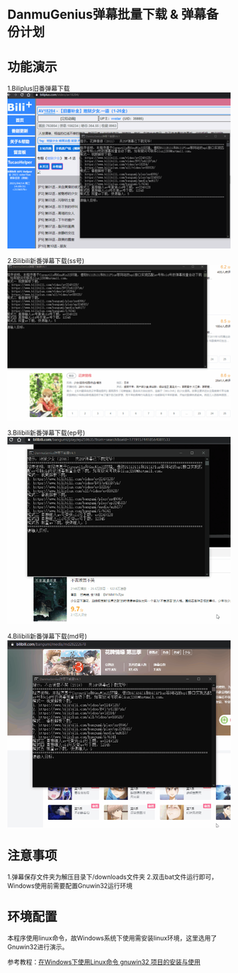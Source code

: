 # DanmuGenius弹幕批量下载 & 弹幕备份计划


# 功能演示
1.Biliplus旧番弹幕下载
![](https://github.com/liuzj288/DanmuGenius/blob/4bd263e1a0ca5d56e37d2c5feb3ac7ec53eb5aa8/image/%E7%A4%BA%E4%BE%8B1%20av%E5%8F%B7%E4%B8%8B%E8%BD%BD%E5%BC%B9%E5%B9%95.gif)

2.Bilibili新番弹幕下载(ss号)
![](https://github.com/liuzj288/DanmuGenius/blob/1cfce1dcc00842a9f8084d4ce8a30a1d3e768a0d/image/%E7%A4%BA%E4%BE%8B2%20ss%E5%8F%B7%E4%B8%8B%E8%BD%BD%E5%BC%B9%E5%B9%95.gif)

3.Bilibili新番弹幕下载(ep号)
![](https://github.com/liuzj288/DanmuGenius/blob/083004be1f75dd879b79c9f841b48ddd3ab2a11c/image/%E7%A4%BA%E4%BE%8B3%20ep%E5%8F%B7%E4%B8%8B%E8%BD%BD%E5%BC%B9%E5%B9%95.gif)

4.Bilibili新番弹幕下载(md号)
![](https://github.com/liuzj288/DanmuGenius/blob/144ab93064abd6cd0fd1033e7588533d45db8454/image/%E7%A4%BA%E4%BE%8B4%20md%E5%8F%B7%E4%B8%8B%E8%BD%BD%E5%BC%B9%E5%B9%95.gif)


# 注意事项
1.弹幕保存文件夹为解压目录下/downloads文件夹
2.双击bat文件运行即可，Windows使用前需要配置Gnuwin32运行环境


# 环境配置

本程序使用linux命令，故Windows系统下使用需安装linux环境，这里选用了Gnuwin32进行演示。

参考教程：[在Windows下使用Linux命令 gnuwin32 项目的安装与使用](https://blog.csdn.net/xiao1_1bing/article/details/86174449)

